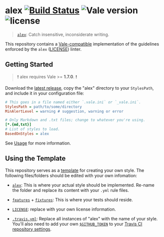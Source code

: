 # alex [![Build Status](https://travis-ci.com/errata-ai/alex.svg?branch=master)](https://travis-ci.com/errata-ai/alex) ![Vale version](https://img.shields.io/badge/vale-%3E%3D%20v1.7.0-blue.svg) ![license](https://img.shields.io/github/license/mashape/apistatus.svg)

> [`alex`](https://github.com/get-alex/alex): Catch insensitive, inconsiderate writing.

This repository contains a [Vale-compatible](https://github.com/errata-ai/vale) implementation of the guidelines enforced by the `alex` ([LICENSE](https://github.com/get-alex/alex/blob/main/license)) linter.

## Getting Started

> :exclamation: alex requires Vale >= **1.7.0**. :exclamation:

Download the [latest release](https://github.com/errata-ai/alex/releases), copy the "alex" directory to your `StylesPath`, and include it in your configuration file:

```ini
# This goes in a file named either `.vale.ini` or `_vale.ini`.
StylesPath = path/to/some/directory
MinAlertLevel = warning # suggestion, warning or error

# Only Markdown and .txt files; change to whatever you're using.
[*.{md,txt}]
# List of styles to load.
BasedOnStyles = alex
```

See [Usage](https://github.com/errata-ai/vale/#usage) for more information.

## Using the Template

This repository serves as a [template](https://help.github.com/en/github/creating-cloning-and-archiving-repositories/creating-a-repository-from-a-template) for creating your own style. The following files/folders should be edited with your own infomation:

- [`alex`](https://github.com/errata-ai/alex/tree/master/alex): This is where your actual style should be implemented. Re-name the folder and replace its content with your `.yml` rule files.

- [`features`](https://github.com/errata-ai/alex/tree/master/features) + [`fixtures`](https://github.com/errata-ai/alex/tree/master/fixtures): This is where your tests should reside.

- [`LICENSE`](https://github.com/errata-ai/alex/blob/master/LICENSE): replace with your own license information.

- [`.travis.yml`](https://github.com/errata-ai/alex/blob/master/.travis.yml): Replace all instances of "alex" with the name of your style. You'll also need to add your own [`$GITHUB_TOKEN`](https://help.github.com/en/github/authenticating-to-github/creating-a-personal-access-token-for-the-command-line) to your [Travis CI repository settings](https://docs.travis-ci.com/user/environment-variables/#defining-variables-in-repository-settings).
